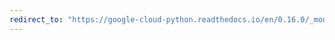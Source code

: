 ```yaml
---
redirect_to: "https://google-cloud-python.readthedocs.io/en/0.16.0/_modules/gcloud/bigtable/table.html"
---
```

